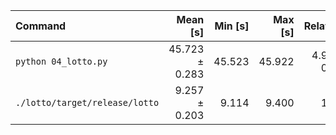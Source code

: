 | Command | Mean [s] | Min [s] | Max [s] | Relative |
|:---|---:|---:|---:|---:|
| `python 04_lotto.py` | 45.723 ± 0.283 | 45.523 | 45.922 | 4.94 ± 0.11 |
| `./lotto/target/release/lotto` | 9.257 ± 0.203 | 9.114 | 9.400 | 1.00 |
